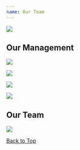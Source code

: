 ```yaml
---
name: Our Team
---
```


![](https://www.emarineonline.com/api/common/r/oss?path=prod/mall/10.jpg)

## Our Management

![](https://www.emarineonline.com/api/common/r/oss?path=prod/mall/18.jpg)

![](https://www.emarineonline.com/api/common/r/oss?path=prod/mall/19.jpg)

![](https://www.emarineonline.com/api/common/r/oss?path=prod/mall/20.jpg)

![](https://www.emarineonline.com/api/common/r/oss?path=prod/mall/21.jpg)

## Our Team

![](https://www.emarineonline.com/api/common/r/oss?path=prod/mall/22.jpg)

[Back to Top](ourteam#)
